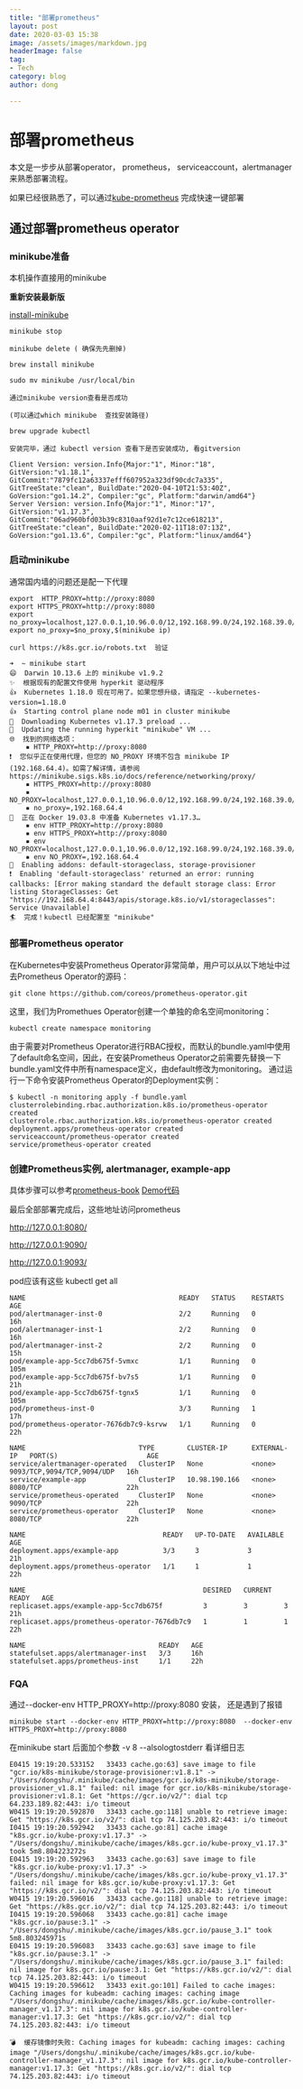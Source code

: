 ```yaml
---
title: "部署prometheus"
layout: post
date: 2020-03-03 15:38
image: /assets/images/markdown.jpg
headerImage: false
tag:
- Tech
category: blog
author: dong

---
```

# 部署prometheus

本文是一步步从部署operator， prometheus， serviceaccount，alertmanager 来熟悉部署流程。

如果已经很熟悉了，可以通过[kube-prometheus](https://github.com/coreos/kube-prometheus) 完成快速一键部署

## 通过部署prometheus operator

### minikube准备

本机操作直接用的minikube

**重新安装最新版**

[install-minikube](https://kubernetes.io/docs/tasks/tools/install-minikube/)

```
minikube stop

minikube delete ( 确保先先删掉)

brew install minikube

sudo mv minikube /usr/local/bin

通过minikube version查看是否成功

(可以通过which minikube  查找安装路径)

```

```
brew upgrade kubectl

安装完毕，通过 kubectl version 查看下是否安装成功, 看gitversion

Client Version: version.Info{Major:"1", Minor:"18", GitVersion:"v1.18.1", GitCommit:"7879fc12a63337efff607952a323df90cdc7a335", GitTreeState:"clean", BuildDate:"2020-04-10T21:53:40Z", GoVersion:"go1.14.2", Compiler:"gc", Platform:"darwin/amd64"}
Server Version: version.Info{Major:"1", Minor:"17", GitVersion:"v1.17.3", GitCommit:"06ad960bfd03b39c8310aaf92d1e7c12ce618213", GitTreeState:"clean", BuildDate:"2020-02-11T18:07:13Z", GoVersion:"go1.13.6", Compiler:"gc", Platform:"linux/amd64"}

```


### 启动minikube
通常国内墙的问题还是配一下代理

```
export  HTTP_PROXY=http://proxy:8080
export HTTPS_PROXY=http://proxy:8080
export no_proxy=localhost,127.0.0.1,10.96.0.0/12,192.168.99.0/24,192.168.39.0/24,192.168.64.4
export no_proxy=$no_proxy,$(minikube ip)

curl https://k8s.gcr.io/robots.txt  验证
```

```
➜  ~ minikube start
😄  Darwin 10.13.6 上的 minikube v1.9.2
✨  根据现有的配置文件使用 hyperkit 驱动程序
👍  Kubernetes 1.18.0 现在可用了。如果您想升级，请指定 --kubernetes-version=1.18.0
👍  Starting control plane node m01 in cluster minikube
💾  Downloading Kubernetes v1.17.3 preload ...
🏃  Updating the running hyperkit "minikube" VM ...
🌐  找到的网络选项：
    ▪ HTTP_PROXY=http://proxy:8080
❗  您似乎正在使用代理，但您的 NO_PROXY 环境不包含 minikube IP (192.168.64.4)。如需了解详情，请参阅 https://minikube.sigs.k8s.io/docs/reference/networking/proxy/
    ▪ HTTPS_PROXY=http://proxy:8080
    ▪ NO_PROXY=localhost,127.0.0.1,10.96.0.0/12,192.168.99.0/24,192.168.39.0/24
    ▪ no_proxy=,192.168.64.4
🐳  正在 Docker 19.03.8 中准备 Kubernetes v1.17.3…
    ▪ env HTTP_PROXY=http://proxy:8080
    ▪ env HTTPS_PROXY=http://proxy:8080
    ▪ env NO_PROXY=localhost,127.0.0.1,10.96.0.0/12,192.168.99.0/24,192.168.39.0/24
    ▪ env NO_PROXY=,192.168.64.4
🌟  Enabling addons: default-storageclass, storage-provisioner
❗  Enabling 'default-storageclass' returned an error: running callbacks: [Error making standard the default storage class: Error listing StorageClasses: Get "https://192.168.64.4:8443/apis/storage.k8s.io/v1/storageclasses": Service Unavailable]
🏄  完成！kubectl 已经配置至 "minikube"

```

### 部署Prometheus operator


在Kubernetes中安装Prometheus Operator非常简单，用户可以从以下地址中过去Prometheus Operator的源码：
```
git clone https://github.com/coreos/prometheus-operator.git
```
这里，我们为Promethues Operator创建一个单独的命名空间monitoring：
```
kubectl create namespace monitoring
```
由于需要对Prometheus Operator进行RBAC授权，而默认的bundle.yaml中使用了default命名空间，因此，在安装Prometheus Operator之前需要先替换一下bundle.yaml文件中所有namespace定义，由default修改为monitoring。 通过运行一下命令安装Prometheus Operator的Deployment实例：
```
$ kubectl -n monitoring apply -f bundle.yaml
clusterrolebinding.rbac.authorization.k8s.io/prometheus-operator created
clusterrole.rbac.authorization.k8s.io/prometheus-operator created
deployment.apps/prometheus-operator created
serviceaccount/prometheus-operator created
service/prometheus-operator created

```

### 创建Prometheus实例, alertmanager, example-app

具体步骤可以参考[prometheus-book](https://github.com/yunlzheng/prometheus-book/blob/master/operator/use-operator-manage-monitor.md)
[Demo代码](../codes/prometheus-operator-demo)

最后全部部署完成后，这些地址访问prometheus

http://127.0.0.1:8080/

http://127.0.0.1:9090/

http://127.0.0.1:9093/

pod应该有这些 kubectl get all

```
NAME                                      READY   STATUS    RESTARTS   AGE
pod/alertmanager-inst-0                   2/2     Running   0          16h
pod/alertmanager-inst-1                   2/2     Running   0          16h
pod/alertmanager-inst-2                   2/2     Running   0          15h
pod/example-app-5cc7db675f-5vmxc          1/1     Running   0          105m
pod/example-app-5cc7db675f-bv7s5          1/1     Running   0          21h
pod/example-app-5cc7db675f-tgnx5          1/1     Running   0          105m
pod/prometheus-inst-0                     3/3     Running   1          17h
pod/prometheus-operator-7676db7c9-ksrvw   1/1     Running   0          22h

NAME                            TYPE        CLUSTER-IP      EXTERNAL-IP   PORT(S)                      AGE
service/alertmanager-operated   ClusterIP   None            <none>        9093/TCP,9094/TCP,9094/UDP   16h
service/example-app             ClusterIP   10.98.190.166   <none>        8080/TCP                     22h
service/prometheus-operated     ClusterIP   None            <none>        9090/TCP                     22h
service/prometheus-operator     ClusterIP   None            <none>        8080/TCP                     22h

NAME                                  READY   UP-TO-DATE   AVAILABLE   AGE
deployment.apps/example-app           3/3     3            3           21h
deployment.apps/prometheus-operator   1/1     1            1           22h

NAME                                            DESIRED   CURRENT   READY   AGE
replicaset.apps/example-app-5cc7db675f          3         3         3       21h
replicaset.apps/prometheus-operator-7676db7c9   1         1         1       22h

NAME                                 READY   AGE
statefulset.apps/alertmanager-inst   3/3     16h
statefulset.apps/prometheus-inst     1/1     22h
```

### FQA

通过--docker-env HTTP_PROXY=http://proxy:8080 安装， 还是遇到了报错
```
minikube start --docker-env HTTP_PROXY=http://proxy:8080  --docker-env HTTPS_PROXY=http://proxy:8080
```

在minikube start 后面加个参数 -v 8 --alsologtostderr  看详细日志
```
E0415 19:19:20.533152   33433 cache.go:63] save image to file "gcr.io/k8s-minikube/storage-provisioner:v1.8.1" -> "/Users/dongshu/.minikube/cache/images/gcr.io/k8s-minikube/storage-provisioner_v1.8.1" failed: nil image for gcr.io/k8s-minikube/storage-provisioner:v1.8.1: Get "https://gcr.io/v2/": dial tcp 64.233.189.82:443: i/o timeout
W0415 19:19:20.592870   33433 cache.go:118] unable to retrieve image: Get "https://k8s.gcr.io/v2/": dial tcp 74.125.203.82:443: i/o timeout
I0415 19:19:20.592942   33433 cache.go:81] cache image "k8s.gcr.io/kube-proxy:v1.17.3" -> "/Users/dongshu/.minikube/cache/images/k8s.gcr.io/kube-proxy_v1.17.3" took 5m8.804223272s
E0415 19:19:20.592963   33433 cache.go:63] save image to file "k8s.gcr.io/kube-proxy:v1.17.3" -> "/Users/dongshu/.minikube/cache/images/k8s.gcr.io/kube-proxy_v1.17.3" failed: nil image for k8s.gcr.io/kube-proxy:v1.17.3: Get "https://k8s.gcr.io/v2/": dial tcp 74.125.203.82:443: i/o timeout
W0415 19:19:20.596016   33433 cache.go:118] unable to retrieve image: Get "https://k8s.gcr.io/v2/": dial tcp 74.125.203.82:443: i/o timeout
I0415 19:19:20.596068   33433 cache.go:81] cache image "k8s.gcr.io/pause:3.1" -> "/Users/dongshu/.minikube/cache/images/k8s.gcr.io/pause_3.1" took 5m8.803245971s
E0415 19:19:20.596083   33433 cache.go:63] save image to file "k8s.gcr.io/pause:3.1" -> "/Users/dongshu/.minikube/cache/images/k8s.gcr.io/pause_3.1" failed: nil image for k8s.gcr.io/pause:3.1: Get "https://k8s.gcr.io/v2/": dial tcp 74.125.203.82:443: i/o timeout
W0415 19:19:20.596612   33433 exit.go:101] Failed to cache images: Caching images for kubeadm: caching images: caching image "/Users/dongshu/.minikube/cache/images/k8s.gcr.io/kube-controller-manager_v1.17.3": nil image for k8s.gcr.io/kube-controller-manager:v1.17.3: Get "https://k8s.gcr.io/v2/": dial tcp 74.125.203.82:443: i/o timeout

💣  缓存镜像时失败: Caching images for kubeadm: caching images: caching image "/Users/dongshu/.minikube/cache/images/k8s.gcr.io/kube-controller-manager_v1.17.3": nil image for k8s.gcr.io/kube-controller-manager:v1.17.3: Get "https://k8s.gcr.io/v2/": dial tcp 74.125.203.82:443: i/o timeout
```
